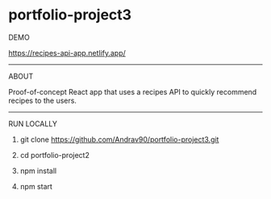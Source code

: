 # portfolio-project3

DEMO

https://recipes-api-app.netlify.app/

---

ABOUT

Proof-of-concept React app that uses a recipes API to quickly recommend recipes to the users.

---

RUN LOCALLY

1. git clone https://github.com/Andrav90/portfolio-project3.git

2. cd portfolio-project2

3. npm install

4. npm start

